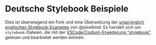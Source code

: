 # Deutsche Stylebook Beispiele

Dies ist überwiegend ein Fork und eine Übersetzung der [ursprünglich englischen Stylebook-Examples](https://github.com/pixelkind/stylebook-examples) von @pixelkind. Es handelt sich um `stylebook`-Dateien, die mit der [VSCode/Codium-Erweiterung "stylebook"](https://marketplace.visualstudio.com/items?itemName=garrit.stylebook) gelesen und bearbeitet werden können.
